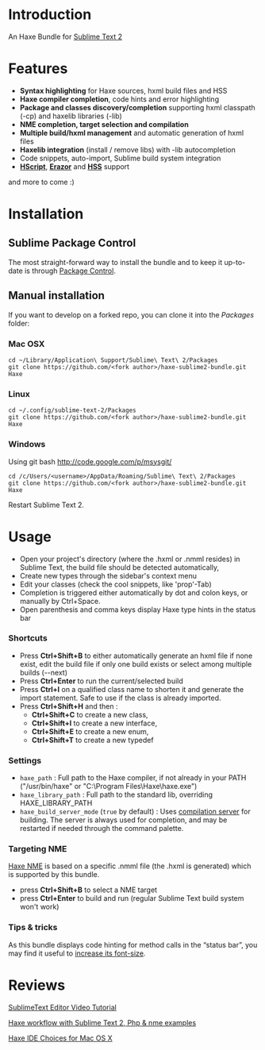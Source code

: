 # Introduction
An Haxe Bundle for [Sublime Text 2](http://www.sublimetext.com/2)

# Features

 - **Syntax highlighting** for Haxe sources, hxml build files and HSS
 - **Haxe compiler completion**, code hints and error highlighting
 - **Package and classes discovery/completion** supporting hxml classpath (-cp) and haxelib libraries (-lib)
 - **NME completion, target selection and compilation**
 - **Multiple build/hxml management** and automatic generation of hxml files
 - **Haxelib integration** (install / remove libs) with -lib autocompletion
 - Code snippets, auto-import, Sublime build system integration
 - **[HScript](http://code.google.com/p/hscript/)**, **[Erazor](https://github.com/ciscoheat/erazor)** and **[HSS](http://ncannasse.fr/projects/hss)** support
 
and more to come :)

# Installation

## Sublime Package Control

The most straight-forward way to install the bundle and to keep it up-to-date 
is through [Package Control](http://wbond.net/sublime_packages/package_control).

## Manual installation

If you want to develop on a forked repo, you can clone it into the *Packages* folder:

### Mac OSX

    cd ~/Library/Application\ Support/Sublime\ Text\ 2/Packages
    git clone https://github.com/<fork author>/haxe-sublime2-bundle.git Haxe

### Linux

    cd ~/.config/sublime-text-2/Packages
    git clone https://github.com/<fork author>/haxe-sublime2-bundle.git Haxe

### Windows

Using git bash http://code.google.com/p/msysgit/

    cd /c/Users/<username>/AppData/Roaming/Sublime\ Text\ 2/Packages
    git clone https://github.com/<fork author>/haxe-sublime2-bundle.git Haxe

Restart Sublime Text 2.

# Usage

 - Open your project's directory (where the .hxml or .nmml resides) in Sublime Text, the build file should be detected automatically,
 - Create new types through the sidebar's context menu
 - Edit your classes (check the cool snippets, like 'prop'-Tab)
 - Completion is triggered either automatically by dot and colon keys, or manually by Ctrl+Space.
 - Open parenthesis and comma keys display Haxe type hints in the status bar

### Shortcuts

 - Press **Ctrl+Shift+B** to either automatically generate an hxml file if none exist, edit the build file if only one build exists or select among multiple builds (--next)
 - Press **Ctrl+Enter** to run the current/selected build
 - Press **Ctrl+I** on a qualified class name to shorten it and generate the import statement. Safe to use if the class is already imported.
 - Press **Ctrl+Shift+H** and then : 
      - **Ctrl+Shift+C** to create a new class,
      - **Ctrl+Shift+I** to create a new interface,
      - **Ctrl+Shift+E** to create a new enum,
      - **Ctrl+Shift+T** to create a new typedef

### Settings

 - `haxe_path` : Full path to the Haxe compiler, if not already in your PATH ("/usr/bin/haxe" or "C:\Program Files\Haxe\haxe.exe")
 - `haxe_library_path` : Full path to the standard lib, overriding HAXE_LIBRARY_PATH
 - `haxe_build_server_mode` (`true` by default) : Uses [compilation server](http://haxe.org/manual/completion#compilation-cache-server) for building. The server is always used for completion, and may be restarted if needed through the command palette.

### Targeting NME

[Haxe NME](http://www.haxenme.org/) is based on a specific .nmml file (the .hxml is generated) which is supported by this bundle.

 - press **Ctrl+Shift+B** to select a NME target
 - press **Ctrl+Enter** to build and run (regular Sublime Text build system won't work)

### Tips & tricks

As this bundle displays code hinting for method calls in the “status bar”, 
you may find it useful to [increase its font-size](http://superuser.com/questions/469161/increase-the-font-size-on-sublime-text-2-status-bar).

# Reviews

[SublimeText Editor Video Tutorial](http://haxe.org/doc/videos/editors/Sublimetext)

[Haxe workflow with Sublime Text 2, Php & nme examples](http://www.aymericlamboley.fr/blog/haxe-workflow-with-sublime-text-2-php-and-nme-examples/)

[Haxe IDE Choices for Mac OS X](http://sambrick.wordpress.com/2012/03/23/haxe-ide-choices-for-mac/)
